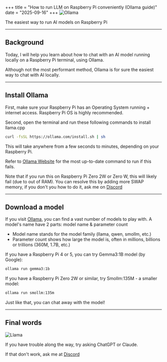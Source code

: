 +++
title = "How to run LLM on Raspberry Pi conveniently (Ollama guide)"
date = "2025-09-16"
+++
![Ollama](https://ollama.com/public/blog/3ollamas.png)

The easiest way to run AI models on Raspberry Pi
<!--more-->

---

## Background

Today, I will help you learn about how to chat with an AI model running locally on a Raspberry Pi terminal, using Ollama.

Although not the most performant method, Ollama is for sure the easiest way to chat with AI locally.

---

## Install Ollama

First, make sure your Raspberry Pi has an Operating System running + internet access. Raspberry Pi OS is highly recommended.

Second, open the terminal and run these following commands to install llama.cpp

```bash
curl -fsSL https://ollama.com/install.sh | sh
```

This will take anywhere from a few seconds to minutes, depending on your Raspberry Pi.

Refer to [Ollama Website](https://ollama.com/download/linux) for the most up-to-date command to run if this fails.

Note that if you run this on Raspberry Pi Zero 2W or Zero W, this will likely fail (due to out of RAM). You can resolve this by adding more SWAP memory, if you don't you how to do it, ask me on [Discord](https://discord.gg/rQWPPPNMmZ)


---

## Download a model

If you visit [Ollama](https://ollama.com), you can find a vast number of models to play with. 
A model's name have 2 parts: model name & parameter count

- Model name stands for the model family (llama, qwen, smollm, etc.)
- Parameter count shows how large the model is, often in millions, billions or trillions (360M, 1.7B, etc.)

If you have a Raspberry Pi 4 or 5, you can try Gemma3:1B model (by Google):

```bash
ollama run gemma3:1b
```

If you have a Raspberry Pi Zero 2W or similar, try Smollm:135M - a smaller model:
```bash
ollama run smollm:135m
```

Just like that, you can chat away with the model!

---

## Final words

![Llama](https://thumbs.dreamstime.com/b/funny-llama-12434396.jpg)

If you have trouble along the way, try asking ChatGPT or Claude.

If that don't work, ask me at [Discord](https://discord.gg/rQWPPPNMmZ)

